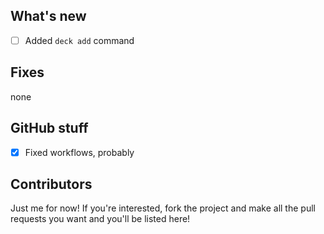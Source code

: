 ## What's new
- [ ] Added `deck add` command
## Fixes
none
## GitHub stuff
- [x] Fixed workflows, probably
## Contributors
Just me for now! If you're interested, fork the project and make all the pull requests you want and you'll be listed here!

